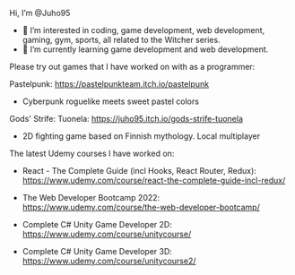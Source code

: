 Hi, I’m @Juho95

- 👀 I’m interested in coding, game development, web development, gaming, gym, sports, all related to the Witcher series.
- 🌱 I’m currently learning game development and web development.


Please try out games that I have worked on with as a programmer:

Pastelpunk: https://pastelpunkteam.itch.io/pastelpunk
- Cyberpunk roguelike meets sweet pastel colors


Gods' Strife: Tuonela: https://juho95.itch.io/gods-strife-tuonela
- 2D fighting game based on Finnish mythology. Local multiplayer


The latest Udemy courses I have worked on:

- React - The Complete Guide (incl Hooks, React Router, Redux): https://www.udemy.com/course/react-the-complete-guide-incl-redux/

- The Web Developer Bootcamp 2022: https://www.udemy.com/course/the-web-developer-bootcamp/

- Complete C# Unity Game Developer 2D: https://www.udemy.com/course/unitycourse/

- Complete C# Unity Game Developer 3D: https://www.udemy.com/course/unitycourse2/
<!---
Juho95/Juho95 is a ✨ special ✨ repository because its `README.md` (this file) appears on your GitHub profile.
You can click the Preview link to take a look at your changes.
--->
